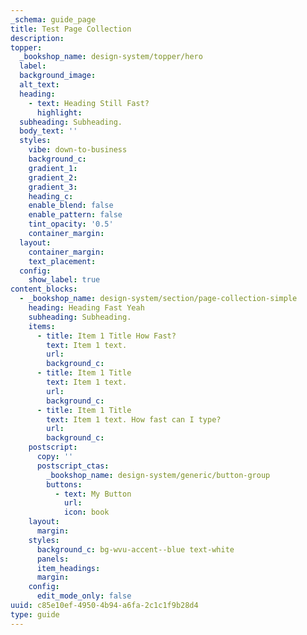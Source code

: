 ```yaml
---
_schema: guide_page
title: Test Page Collection
description:
topper:
  _bookshop_name: design-system/topper/hero
  label:
  background_image:
  alt_text:
  heading:
    - text: Heading Still Fast?
      highlight:
  subheading: Subheading.
  body_text: ''
  styles:
    vibe: down-to-business
    background_c:
    gradient_1:
    gradient_2:
    gradient_3:
    heading_c:
    enable_blend: false
    enable_pattern: false
    tint_opacity: '0.5'
    container_margin:
  layout:
    container_margin:
    text_placement:
  config:
    show_label: true
content_blocks:
  - _bookshop_name: design-system/section/page-collection-simple
    heading: Heading Fast Yeah
    subheading: Subheading.
    items:
      - title: Item 1 Title How Fast?
        text: Item 1 text.
        url:
        background_c:
      - title: Item 1 Title
        text: Item 1 text.
        url:
        background_c:
      - title: Item 1 Title
        text: Item 1 text. How fast can I type?
        url:
        background_c:
    postscript:
      copy: ''
      postscript_ctas:
        _bookshop_name: design-system/generic/button-group
        buttons:
          - text: My Button
            url:
            icon: book
    layout:
      margin:
    styles:
      background_c: bg-wvu-accent--blue text-white
      panels:
      item_headings:
      margin:
    config:
      edit_mode_only: false
uuid: c85e10ef-4950-4b94-a6fa-2c1c1f9b28d4
type: guide
---
```


